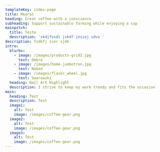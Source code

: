 ```yaml
---
templateKey: index-page
title: Mearat
heading: Great coffee with a conscience
subheading: Support sustainable farming while enjoying a cup
mainpitch:
  title: Teste
  description: 'skdjfosdi jskdf josiej sdvx '
description: fsdkfj sier sjdk
intro:
  blurbs:
    - image: /images/products-grid2.jpg
      text: Ombre
    - image: /images/home-jumbotron.jpg
      text: Naked
    - image: /images/flavor_wheel.jpg
      text: Swarowski
  heading: Nail Art Highlight
  description: I strive to keep my work trendy and fits the occasion
main:
  heading: Test
  description: Test
  image1:
    alt: Test
    image: /images/coffee-gear.png
  image2:
    alt: Test
    image: /images/coffee-gear.png
  image3:
    alt: Test
    image: /images/coffee-gear.png
---
```


